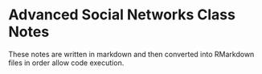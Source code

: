 # Advanced Social Networks Class Notes

These notes are written in markdown and then converted into RMarkdown files in order allow code execution. 